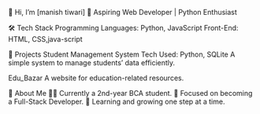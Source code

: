 👋 Hi, I’m [manish tiwari]
🌟 Aspiring Web Developer | Python Enthusiast

🛠 Tech Stack
Programming Languages: Python, JavaScript
Front-End: HTML, CSS,java-script


🚀 Projects
Student Management System
Tech Used: Python, SQLite
A simple system to manage students’ data efficiently.

Edu_Bazar
A website for education-related resources.

🎯 About Me
🧑‍💻 Currently a 2nd-year BCA student.
🔭 Focused on becoming a Full-Stack Developer.
🌱 Learning and growing one step at a time.
